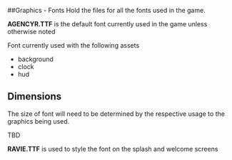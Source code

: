 ##Graphics - Fonts
Hold the files for all the fonts used in the game.

**AGENCYR.TTF** is the default font currently used in the game unless otherwise noted

Font currently used with the following assets

- background
- clock
- hud


## Dimensions ##

The size of font will need to be determined by the respective usage to the graphics being used.

TBD  


**RAVIE.TTF** is used to style the font on the splash and welcome screens 